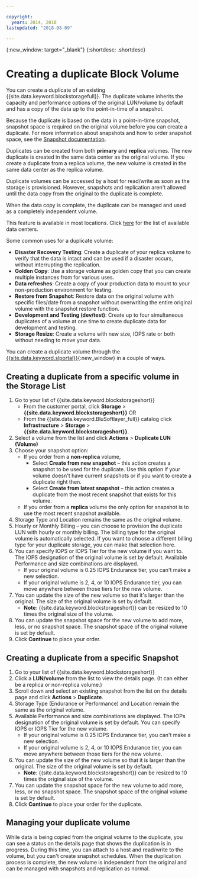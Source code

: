 ```yaml
---

copyright:
  years: 2014, 2018
lastupdated: "2018-08-09"

---
```

{:new_window: target="_blank"}
{:shortdesc: .shortdesc}

# Creating a duplicate Block Volume

You can create a duplicate of an existing {{site.data.keyword.blockstoragefull}}. The duplicate volume inherits the capacity and performance options of the original LUN/volume by default and has a copy of the data up to the point-in-time of a snapshot.   

Because the duplicate is based on the data in a point-in-time snapshot, snapshot space is required on the original volume before you can create a duplicate. For more information about snapshots and how to order snapshot space, see the [Snapshot documentation](snapshots.html).  

Duplicates can be created from both **primary** and **replica** volumes. The new duplicate is created in the same data center as the original volume. If you create a duplicate from a replica volume, the new volume is created in the same data center as the replica volume.

Duplicate volumes can be accessed by a host for read/write as soon as the storage is provisioned. However, snapshots and replication aren't allowed until the data copy from the original to the duplicate is complete. 

When the data copy is complete, the duplicate can be managed and used as a completely independent volume. 

This feature is available in most locations. Click [here](new-ibm-block-and-file-storage-location-and-features.html) for the list of available data centers.

Some common uses for a duplicate volume:
- **Disaster Recovery Testing**: Create a duplicate of your replica volume to verify that the data is intact and can be used if a disaster occurs, without interrupting the replication. 
- **Golden Copy**: Use a storage volume as golden copy that you can create multiple instances from for various uses. 
- **Data refreshes**: Create a copy of your production data to mount to your non-production environment for testing. 
- **Restore from Snapshot**: Restore data on the original volume with specific files/date from a snapshot without overwriting the entire original volume with the snapshot restore function. 
- **Development and Testing (dev/test)**: Create up to four simultaneous duplicates of a volume at one time to create duplicate data for development and testing. 
- **Storage Resize**: Create a volume with new size, IOPS rate or both without needing to move your data.  
	
You can create a duplicate volume through the [{{site.data.keyword.slportal}}](https://control.softlayer.com/){:new_window} in a couple of ways.


## Creating a duplicate from a specific volume in the Storage List

1. Go to your list of {{site.data.keyword.blockstorageshort}}
    - From the customer portal, click **Storage** > **{{site.data.keyword.blockstorageshort}}** OR
    - From the {{site.data.keyword.BluSoftlayer_full}} catalog click **Infrastructure** > **Storage** > **{{site.data.keyword.blockstorageshort}}**. 
2. Select a volume from the list and click **Actions** > **Duplicate LUN (Volume)** 
3. Choose your snapshot option: 
    - If you order from a **non-replica** volume,
      - Select **Create from new snapshot** – this action creates a snapshot to be used for the duplicate. Use this option if your volume doesn't have current snapshots or if you want to create a duplicate right then.<br/>
      - Select **Create from latest snapshot** – this action creates a duplicate from the most recent snapshot that exists for this volume. 
    - If you order from a **replica** volume the only option for snapshot is to use the most recent snapshot available. 
4. Storage Type and Location remains the same as the original volume.
5. Hourly or Monthly Billing – you can choose to provision the duplicate LUN with hourly or monthly billing. The billing type for the original volume is automatically selected. If you want to choose a different billing type for your duplicate storage, you can make that selection here. 
5. You can specify IOPS or IOPS Tier for the new volume if you want to. The IOPS designation of the original volume is set by default. Available Performance and size combinations are displayed.
    - If your original volume is 0.25 IOPS Endurance tier, you can't make a new selection. 
    - If your original volume is 2, 4, or 10 IOPS Endurance tier, you can move anywhere between those tiers for the new volume. 
6. You can update the size of the new volume so that it's larger than the original. The size of the original volume is set by default. 
    - **Note**: {{site.data.keyword.blockstorageshort}} can be resized to 10 times the original size of the volume. 
7. You can update the snapshot space for the new volume to add more, less, or no snapshot space. The snapshot space of the original volume is set by default. 
8. Click **Continue** to place your order. 



## Creating a duplicate from a specific Snapshot

1. Go to your list of {{site.data.keyword.blockstorageshort}}
2. Click a **LUN/volume** from the list to view the details page. (It can either be a replica or non-replica volume.) 
3. Scroll down and select an existing snapshot from the list on the details page and click **Actions** > **Duplicate**.   
4. Storage Type (Endurance or Performance) and Location remain the same as the original volume. 
5. Available Performance and size combinations are displayed. The IOPs designation of the original volume is set by default. You can specify IOPS or IOPS Tier for the new volume. 
    - If your original volume is 0.25 IOPS Endurance tier, you can't make a new selection. 
    - If your original volume is 2, 4, or 10 IOPS Endurance tier, you can move anywhere between those tiers for the new volume. 
6. You can update the size of the new volume so that it is larger than the original. The size of the original volume is set by default. 
    - **Note**: {{site.data.keyword.blockstorageshort}} can be resized to 10 times the original size of the volume. 
7. You can update the snapshot space for the new volume to add more, less, or no snapshot space. The snapshot space of the original volume is set by default. 
8. Click **Continue** to place your order for the duplicate. 


## Managing your duplicate volume

While data is being copied from the original volume to the duplicate, you can see a status on the details page that shows the duplication is in progress. During this time, you can attach to a host and read/write to the volume, but you can't create snapshot schedules. When the duplication process is complete, the new volume is independent from the original and can be managed with snapshots and replication as normal. 
